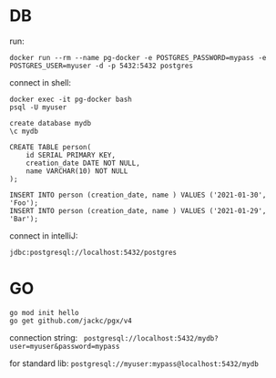 # DB
run:
```
docker run --rm --name pg-docker -e POSTGRES_PASSWORD=mypass -e POSTGRES_USER=myuser -d -p 5432:5432 postgres
```

connect in shell:
```
docker exec -it pg-docker bash
psql -U myuser

create database mydb
\c mydb

CREATE TABLE person(
    id SERIAL PRIMARY KEY,
    creation_date DATE NOT NULL,
    name VARCHAR(10) NOT NULL
);

INSERT INTO person (creation_date, name ) VALUES ('2021-01-30', 'Foo');
INSERT INTO person (creation_date, name ) VALUES ('2021-01-29', 'Bar');
```

connect in intelliJ:
```
jdbc:postgresql://localhost:5432/postgres
```


# GO
```
go mod init hello
go get github.com/jackc/pgx/v4
```
connection string:
` postgresql://localhost:5432/mydb?user=myuser&password=mypass`

for standard lib:
`postgresql://myuser:mypass@localhost:5432/mydb`
